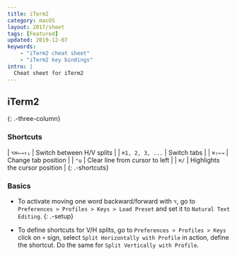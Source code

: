 ```yaml
---
title: iTerm2
category: macOS
layout: 2017/sheet
tags: [Featured]
updated: 2019-12-07
keywords:
    - "iTerm2 cheat sheet"
    - "iTerm2 key bindings"
intro: |
  Cheat sheet for iTerm2
---
```


iTerm2
---------
{: .-three-column}

### Shortcuts

| `⌥⌘←→↑↓` | Switch between H/V splits |
| `⌘1, 2, 3, ...` | Switch tabs |
| `⌘⇧←→` | Change tab position |
| `⌃u` | Clear line from cursor to left |
| `⌘/` | Highlights the cursor position |
{: .-shortcuts}

### Basics

- To activate moving one word backward/forward with `⌥`, go to `Preferences > Profiles > Keys > Load Preset` and set it to `Natural Text Editing`.
{: .-setup}

- To define shortcuts for V/H splits, go to `Preferences > Profiles > Keys` click on `+` sign, select `Split Horizontally with Profile` in action, define the shortcut. Do the same for `Split Vertically with Profile`.

